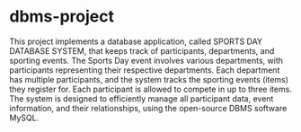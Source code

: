 # dbms-project
This project implements a database application, called SPORTS DAY DATABASE SYSTEM, that keeps track of participants, departments, and sporting events. The Sports Day event involves various departments, with participants representing their respective departments. Each department has multiple participants, and the system tracks the sporting events (items) they register for. Each participant is allowed to compete in up to three items. The system is designed to efficiently manage all participant data, event information, and their relationships, using the open-source DBMS software MySQL.